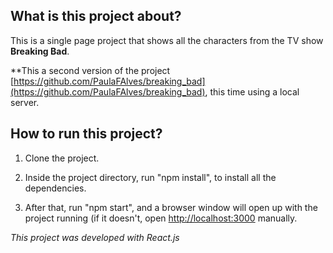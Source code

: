 

## What is this project about?


  This is a single page project that shows all the characters from the TV show **Breaking Bad**.

  **This a second version of the project [https://github.com/PaulaFAlves/breaking_bad](https://github.com/PaulaFAlves/breaking_bad), this time using a local server.


## How to run this project?


 1. Clone the project.
 
 2. Inside the project directory, run "npm install", to install all the dependencies.
 
 3. After that, run "npm start", and a browser window will open up with the project running (if it doesn't, open [http://localhost:3000](http://localhost:3000) manually.


*This project was developed with React.js*